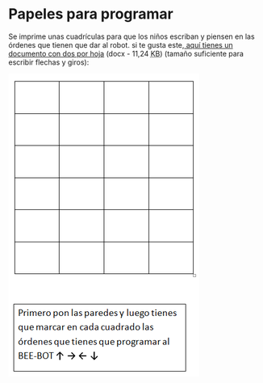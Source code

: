 [](http://aularagon.catedu.es/materialesaularagon2013/BeeBot/M1/plantilla_beebot.docx)[](http://aularagon.catedu.es/materialesaularagon2013/BeeBot/M1/plantilla_beebot.docx)
# Papeles para programar

Se imprime unas cuadrículas para que los niños escriban y piensen en las órdenes que tienen que dar al robot. si te gusta este,[ aquí tienes un documento con dos por hoja](plantilla_beebot.docx) (docx - 11,24 <abbr title="KiloBytes" lang="en">KB</abbr>) (tamaño suficiente para escribir flechas y giros):

![](img/img0.3.png)
